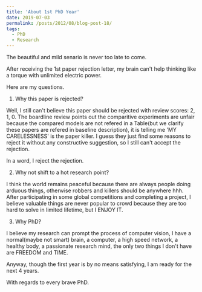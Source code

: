 ```yaml
---
title: 'About 1st PhD Year'
date: 2019-07-03
permalink: /posts/2012/08/blog-post-18/
tags:
  - PhD
  - Research
---
```


The beautiful and mild senario is never too late to come.


After receiving the 1st paper rejection letter, my brain can't help thinking like a torque with unlimited electric power.

Here are my questions.

1. Why this paper is rejected?

  Well, I still can't believe this paper should be rejected with review scores: 2, 1, 0. The boardline review points out the comparitive experiments are unfair because the compared models are not refered in a Table(but we clarify these papers are refered in baseline description), it is telling me 'MY CARELESSNESS' is the paper killer. I guess they just find some reasons to reject it without any constructive suggestion, so I still can't accept the rejection.
  
  In a word, I reject the rejection.
  
2. Why not shift to a hot research point?

  I think the world remains peaceful because there are always people doing arduous things, otherwise robbers and killers should be anywhere hhh. After participating in some global competitions and completing a project, I believe valuable things are never popular to crowd because they are too hard to solve in limited lifetime, but I ENJOY IT.

3. Why PhD?

  I believe my research can prompt the process of computer vision, I have a normal(maybe not smart) brain, a computer, a high speed network, a healthy body, a passionate research mind, the only two things I don't have are FREEDOM and TIME. 
  
  Anyway, though the first year is by no means satisfying, I am ready for the next 4 years.
  
  
With regards to every brave PhD.
